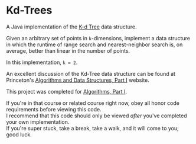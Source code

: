 # Kd-Trees 
A Java implementation of the [K-d Tree](https://en.wikipedia.org/wiki/K-d_tree) data structure.

Given an arbitrary set of points in `k`-dimensions, implement a data structure in which the runtime of range search and nearest-neighbor search is, on average, better than linear in the number of points.

In this implementation, `k = 2`.

An excellent discussion of the Kd-Tree data structure can be found at Princeton's [Algorithms and Data Structures, Part I](http://coursera.cs.princeton.edu/algs4/assignments/kdtree.html) website.

This project was completed for [Algorithms, Part I](https://www.coursera.org/learn/introduction-to-algorithms).

If you're in that course or related course right now, obey all honor code requirements before viewing this code.  
I recommend that this code should only be viewed _after_ you've completed your own implementation.  
If you're super stuck, take a break, take a walk, and it will come to you; good luck.

